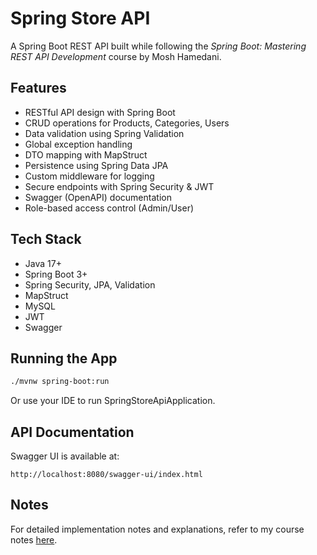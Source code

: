 # Spring Store API

A Spring Boot REST API built while following the *Spring Boot: Mastering REST API Development* course by Mosh Hamedani.

## Features

- RESTful API design with Spring Boot
- CRUD operations for Products, Categories, Users
- Data validation using Spring Validation
- Global exception handling
- DTO mapping with MapStruct
- Persistence using Spring Data JPA
- Custom middleware for logging
- Secure endpoints with Spring Security & JWT
- Swagger (OpenAPI) documentation
- Role-based access control (Admin/User)


## Tech Stack

- Java 17+
- Spring Boot 3+
- Spring Security, JPA, Validation
- MapStruct
- MySQL
- JWT
- Swagger

## Running the App

```bash
./mvnw spring-boot:run
```

Or use your IDE to run SpringStoreApiApplication.


## API Documentation

Swagger UI is available at:

```
http://localhost:8080/swagger-ui/index.html
```

## Notes

For detailed implementation notes and explanations, refer to my course notes [here](https://lumbar-clownfish-4a1.notion.site/springboot-9b78b306ca18426182acbf310dc04d27?source=copy_link).

